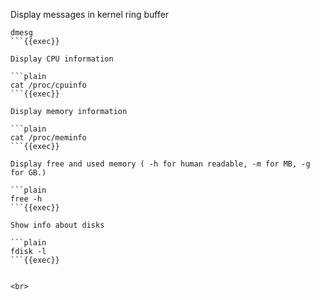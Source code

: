 Display messages in kernel ring buffer

```plain
dmesg
```{{exec}}

Display CPU information

```plain
cat /proc/cpuinfo
```{{exec}}

Display memory information

```plain
cat /proc/meminfo
```{{exec}}

Display free and used memory ( -h for human readable, -m for MB, -g for GB.)

```plain
free -h
```{{exec}}

Show info about disks

```plain
fdisk -l
```{{exec}}


<br>

